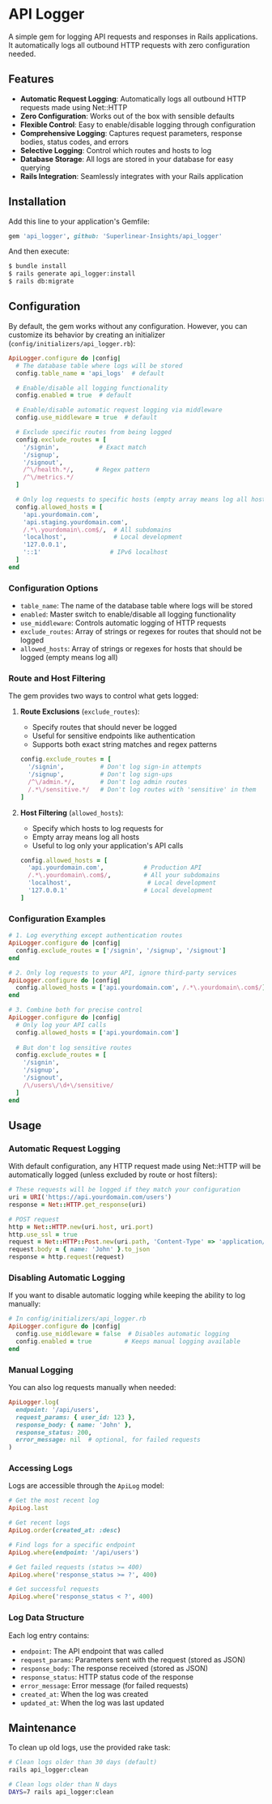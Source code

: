 # API Logger

A simple gem for logging API requests and responses in Rails applications. It automatically logs all outbound HTTP requests with zero configuration needed.

## Features

- **Automatic Request Logging**: Automatically logs all outbound HTTP requests made using Net::HTTP
- **Zero Configuration**: Works out of the box with sensible defaults
- **Flexible Control**: Easy to enable/disable logging through configuration
- **Comprehensive Logging**: Captures request parameters, response bodies, status codes, and errors
- **Selective Logging**: Control which routes and hosts to log
- **Database Storage**: All logs are stored in your database for easy querying
- **Rails Integration**: Seamlessly integrates with your Rails application

## Installation

Add this line to your application's Gemfile:

```ruby
gem 'api_logger', github: 'Superlinear-Insights/api_logger'
```

And then execute:

```bash
$ bundle install
$ rails generate api_logger:install
$ rails db:migrate
```

## Configuration

By default, the gem works without any configuration. However, you can customize its behavior by creating an initializer (`config/initializers/api_logger.rb`):

```ruby
ApiLogger.configure do |config|
  # The database table where logs will be stored
  config.table_name = 'api_logs'  # default

  # Enable/disable all logging functionality
  config.enabled = true  # default

  # Enable/disable automatic request logging via middleware
  config.use_middleware = true  # default

  # Exclude specific routes from being logged
  config.exclude_routes = [
    '/signin',           # Exact match
    '/signup',
    '/signout',
    /^\/health.*/,      # Regex pattern
    /^\/metrics.*/
  ]

  # Only log requests to specific hosts (empty array means log all hosts)
  config.allowed_hosts = [
    'api.yourdomain.com',
    'api.staging.yourdomain.com',
    /.*\.yourdomain\.com$/,  # All subdomains
    'localhost',             # Local development
    '127.0.0.1',
    '::1'                   # IPv6 localhost
  ]
end
```

### Configuration Options

- `table_name`: The name of the database table where logs will be stored
- `enabled`: Master switch to enable/disable all logging functionality
- `use_middleware`: Controls automatic logging of HTTP requests
- `exclude_routes`: Array of strings or regexes for routes that should not be logged
- `allowed_hosts`: Array of strings or regexes for hosts that should be logged (empty means log all)

### Route and Host Filtering

The gem provides two ways to control what gets logged:

1. **Route Exclusions** (`exclude_routes`):
   - Specify routes that should never be logged
   - Useful for sensitive endpoints like authentication
   - Supports both exact string matches and regex patterns
   ```ruby
   config.exclude_routes = [
     '/signin',          # Don't log sign-in attempts
     '/signup',          # Don't log sign-ups
     /^\/admin.*/,       # Don't log admin routes
     /.*\/sensitive.*/   # Don't log routes with 'sensitive' in them
   ]
   ```

2. **Host Filtering** (`allowed_hosts`):
   - Specify which hosts to log requests for
   - Empty array means log all hosts
   - Useful to log only your application's API calls
   ```ruby
   config.allowed_hosts = [
     'api.yourdomain.com',           # Production API
     /.*\.yourdomain\.com$/,         # All your subdomains
     'localhost',                     # Local development
     '127.0.0.1'                     # Local development
   ]
   ```

### Configuration Examples

```ruby
# 1. Log everything except authentication routes
ApiLogger.configure do |config|
  config.exclude_routes = ['/signin', '/signup', '/signout']
end

# 2. Only log requests to your API, ignore third-party services
ApiLogger.configure do |config|
  config.allowed_hosts = ['api.yourdomain.com', /.*\.yourdomain\.com$/]
end

# 3. Combine both for precise control
ApiLogger.configure do |config|
  # Only log your API calls
  config.allowed_hosts = ['api.yourdomain.com']
  
  # But don't log sensitive routes
  config.exclude_routes = [
    '/signin',
    '/signup',
    '/signout',
    /\/users\/\d+\/sensitive/
  ]
end
```

## Usage

### Automatic Request Logging

With default configuration, any HTTP request made using Net::HTTP will be automatically logged (unless excluded by route or host filters):

```ruby
# These requests will be logged if they match your configuration
uri = URI('https://api.yourdomain.com/users')
response = Net::HTTP.get_response(uri)

# POST request
http = Net::HTTP.new(uri.host, uri.port)
http.use_ssl = true
request = Net::HTTP::Post.new(uri.path, 'Content-Type' => 'application/json')
request.body = { name: 'John' }.to_json
response = http.request(request)
```

### Disabling Automatic Logging

If you want to disable automatic logging while keeping the ability to log manually:

```ruby
# In config/initializers/api_logger.rb
ApiLogger.configure do |config|
  config.use_middleware = false  # Disables automatic logging
  config.enabled = true         # Keeps manual logging available
end
```

### Manual Logging

You can also log requests manually when needed:

```ruby
ApiLogger.log(
  endpoint: '/api/users',
  request_params: { user_id: 123 },
  response_body: { name: 'John' },
  response_status: 200,
  error_message: nil  # optional, for failed requests
)
```

### Accessing Logs

Logs are accessible through the `ApiLog` model:

```ruby
# Get the most recent log
ApiLog.last

# Get recent logs
ApiLog.order(created_at: :desc)

# Find logs for a specific endpoint
ApiLog.where(endpoint: '/api/users')

# Get failed requests (status >= 400)
ApiLog.where('response_status >= ?', 400)

# Get successful requests
ApiLog.where('response_status < ?', 400)
```

### Log Data Structure

Each log entry contains:
- `endpoint`: The API endpoint that was called
- `request_params`: Parameters sent with the request (stored as JSON)
- `response_body`: The response received (stored as JSON)
- `response_status`: HTTP status code of the response
- `error_message`: Error message (for failed requests)
- `created_at`: When the log was created
- `updated_at`: When the log was last updated

## Maintenance

To clean up old logs, use the provided rake task:

```bash
# Clean logs older than 30 days (default)
rails api_logger:clean

# Clean logs older than N days
DAYS=7 rails api_logger:clean
```

